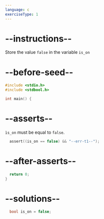 ```yaml
---
language: c
exerciseType: 1
---
```


# --instructions--

Store the value `false` in the variable `is_on`

# --before-seed--

```c
#include <stdio.h>
#include <stdbool.h>

int main() {
```

# --asserts--

`ìs_on` must be equal to `false`.

```c
  assert((is_on == false) && "--err-t1--");
```

# --after-asserts--

```c
  return 0;
}
```

# --solutions--

```c
  bool is_on = false;
```
